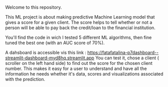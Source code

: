 
Welcome to this repository.

This ML project is about making predictive Machine Learning model that gives a score for a given client.
The score helps to tell whether or not a person will be able to pay back the credit/loan to the financial institution.

You'll find the code in wich I tested 5 different ML algorithms, then fine tuned the best one (with an AUC score of 70%).

A dahsboard is accessible vis this link : https://fatafatalina-p7dashboard--streamlit-dashboard-myd8hq.streamlit.app
You can test it, chose a client ( scroller on the left hand side) to find out the score for the chosen client number.
This makes it easy for a user to understand and have all the information he needs whether it's data, scores  and visualizations associated with the prediction. 
